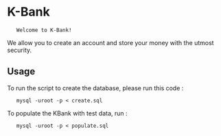 # K-Bank
 
 ```
 	Welcome to K-Bank!
 ```
 
 We allow you to create an account and store your money with the utmost security.
 
 ## Usage
 
 To run the script to create the database, please run this code : 
 
 ```
 	mysql -uroot -p < create.sql
 ```
 
 To populate the KBank with test data, run :
 
 ```
 	mysql -uroot -p < populate.sql
 ```

